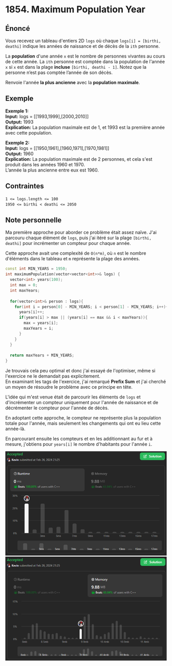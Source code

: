 # 1854. Maximum Population Year

## Énoncé

Vous recevez un tableau d'entiers 2D `logs` où chaque `logs[i] = [birthi, deathi]` indique les années de naissance et de décès de la `ith` personne.

La **population** d'une année `x` est le nombre de personnes vivantes au cours de cette année. La `ith` personne est comptée dans la population de l'année `x` si `x` est dans la plage **incluse** `[birthi, deathi - 1]`. Notez que la personne n’est pas comptée l’année de son décès.

Renvoie l'année **la plus ancienne** avec la **population maximale**.

## Exemple

**Exemple 1:**  
**Input:** logs = [[1993,1999],[2000,2010]]  
**Output:** 1993  
**Explication:** La population maximale est de 1, et 1993 est la première année avec cette population.

**Exemple 2:**  
**Input:** logs = [[1950,1961],[1960,1971],[1970,1981]]  
**Output:** 1960  
**Explication:** La population maximale est de 2 personnes, et cela s'est produit dans les années 1960 et 1970.  
L’année la plus ancienne entre eux est 1960.

## Contraintes

`1 <= logs.length <= 100`  
`1950 <= birthi < deathi <= 2050`

## Note personnelle

Ma première approche pour aborder ce problème était assez naïve. J'ai parcouru chaque élément de `logs`, puis j'ai itéré sur la plage `[birthi, deathi]` pour incrémenter un compteur pour chaque année.

Cette approche avait une complexité de `O(n*m)`, où `n` est le nombre d'éléments dans le tableau et `m` représente la plage des années.

```cpp
const int MIN_YEARS = 1950;
int maximumPopulation(vector<vector<int>>& logs) {
  vector<int> years(100);
  int max = 0;
  int maxYears;

  for(vector<int>& person : logs){
    for(int i = person[0] - MIN_YEARS; i < person[1] - MIN_YEARS; i++){
      years[i]++;
      if(years[i] > max || (years[i] == max && i < maxYears)){
        max = years[i];
        maxYears = i;
      }
    }
  }

  return maxYears + MIN_YEARS;
}
```

Je trouvais cela peu optimal et donc j'ai essayé de l'optimiser, même si l'exercice ne le demandait pas explicitement.  
En examinant les tags de l'exercice, j'ai remarqué **Prefix Sum** et j'ai cherché un moyen de résoudre le problème avec ce principe en tête.

L'idée qui m'est venue était de parcourir les éléments de `logs` et d'incrémenter un compteur uniquement pour l'année de naissance et de décrémenter le compteur pour l'année de décès.

En adoptant cette approche, le compteur ne représente plus la population totale pour l'année, mais seulement les changements qui ont eu lieu cette année-là.

En parcourant ensuite les compteurs et en les additionnant au fur et à mesure, j'obtiens pour `years[i]` le nombre d'habitants pour l'année `i`.

<img src="../imgs/1854-runtime.png"/>
<img src="../imgs/1854-memory.png"/>
